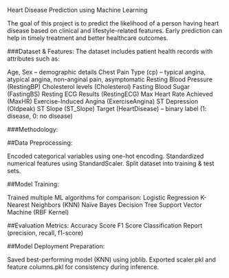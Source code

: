 Heart Disease Prediction using Machine Learning

The goal of this project is to predict the likelihood of a person having heart disease based on clinical and lifestyle-related features.
Early prediction can help in timely treatment and better healthcare outcomes.


###Dataset & Features:
The dataset includes patient health records with attributes such as:

Age, Sex – demographic details
Chest Pain Type (cp) – typical angina, atypical angina, non-anginal pain, asymptomatic
Resting Blood Pressure (RestingBP)
Cholesterol levels (Cholesterol)
Fasting Blood Sugar (FastingBS)
Resting ECG Results (RestingECG)
Max Heart Rate Achieved (MaxHR)
Exercise-Induced Angina (ExerciseAngina)
ST Depression (Oldpeak)
ST Slope (ST_Slope)
Target (HeartDisease) – binary label (1: disease, 0: no disease)

###Methodology:

##Data Preprocessing:

Encoded categorical variables using one-hot encoding.
Standardized numerical features using StandardScaler.
Split dataset into training & test sets.

##Model Training:

Trained multiple ML algorithms for comparison:
Logistic Regression
K-Nearest Neighbors (KNN)
Naïve Bayes
Decision Tree
Support Vector Machine (RBF Kernel)


##Evaluation Metrics:
Accuracy Score
F1 Score
Classification Report (precision, recall, f1-score)


##Model Deployment Preparation:

Saved best-performing model (KNN) using joblib.
Exported scaler.pkl and feature columns.pkl for consistency during inference.
